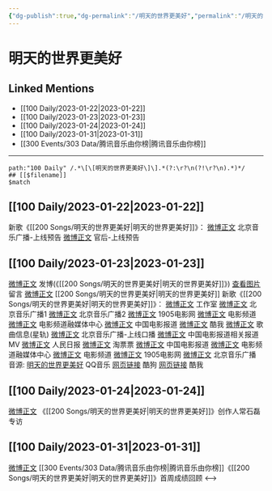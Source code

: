 ```yaml
---
{"dg-publish":true,"dg-permalink":"/明天的世界更美好","permalink":"/明天的世界更美好/","created":"2023-01-30T11:01:35.000+08:00","updated":"2023-02-26T00:50:20.000+08:00"}
---
```


# 明天的世界更美好

## Linked Mentions
- [[100 Daily/2023-01-22\|2023-01-22]]
- [[100 Daily/2023-01-23\|2023-01-23]]
- [[100 Daily/2023-01-24\|2023-01-24]]
- [[100 Daily/2023-01-31\|2023-01-31]]
- [[300 Events/303 Data/腾讯音乐由你榜\|腾讯音乐由你榜]]


---

```expander
path:"100 Daily" /.*\[\[明天的世界更美好\]\].*(?:\r?\n(?!\r?\n).*)*/
## [[$filename]]
$match
```
## [[100 Daily/2023-01-22\|2023-01-22]]
新歌《[[200 Songs/明天的世界更美好\|明天的世界更美好]]》：
[微博正文](https://m.weibo.cn/1910355794/4860650306668425) 北京音乐广播-上线预告
[微博正文](https://m.weibo.cn/5248300719/4860750289961953) 官后-上线预告
## [[100 Daily/2023-01-23\|2023-01-23]]
[微博正文](https://m.weibo.cn/1736988591/4861052279852305) 发博(《[[200 Songs/明天的世界更美好\|明天的世界更美好]]》)
[查看图片](https://wx2.sinaimg.cn/large/0088n2Pggy1hadz5rjp08j30tq0umq7a.jpg) 留言 [微博正文](https://m.weibo.cn/2803301701/4861052783958567) [[200 Songs/明天的世界更美好\|明天的世界更美好]]
新歌《[[200 Songs/明天的世界更美好\|明天的世界更美好]]》：
[微博正文](https://m.weibo.cn/7478855230/4860861724760477) 工作室
[微博正文](https://m.weibo.cn/1910355794/4860862587737328) 北京音乐广播1
[微博正文](https://m.weibo.cn/1910355794/4860864349346411) 北京音乐广播2
[微博正文](https://m.weibo.cn/1635270132/4860861703262977) 1905电影网
[微博正文](https://m.weibo.cn/2789616391/4860862118501299) 电影频道
[微博正文](https://m.weibo.cn/6495544869/4860861707196643) 电影频道融媒体中心
[微博正文](https://m.weibo.cn/1261788454/4860861707460643) 中国电影报道
[微博正文](https://m.weibo.cn/1738434147/4860861703263101) 酷我
[微博正文](https://m.weibo.cn/6466290670/4860866266927087) 歌曲信息(星轨)
[微博正文](https://m.weibo.cn/1910355794/4861012702924823) 北京音乐广播-上线口播
[微博正文](https://m.weibo.cn/1261788454/4861163458006789) 中国电影报道相关报道
MV
[微博正文](https://m.weibo.cn/2803301701/4861052783958567) 人民日报
[微博正文](https://m.weibo.cn/2095820504/4861034190605289) 淘票票
[微博正文](https://m.weibo.cn/1261788454/4861027789835885) 中国电影报道
[微博正文](https://m.weibo.cn/6495544869/4861027784856456) 电影频道融媒体中心
[微博正文](https://m.weibo.cn/2789616391/4861028519119489) 电影频道
[微博正文](https://m.weibo.cn/1635270132/4861027789309802) 1905电影网
[微博正文](https://m.weibo.cn/1910355794/4861042276700005) 北京音乐广播
音源:
[明天的世界更美好](https://weibo.cn/sinaurl?u=https%3A%2F%2Fi.y.qq.com%2Fv8%2Fplaysong.html%3Fsongid%3D392661556%26source%3Dyqq%26ADTAG%3Dhz_wb_sf%26channelId%3D10081987) QQ音乐
[网页链接](https://weibo.cn/sinaurl?u=https%3A%2F%2Ft3.kugou.com%2Fsong.html%3Fid%3D8jDhxbeB7V3) 酷狗
[网页链接](https://weibo.cn/sinaurl?u=http%3A%2F%2Fm.kuwo.cn%2Fnewh5app%2Fplay_detail%2F259412326) 酷我
## [[100 Daily/2023-01-24\|2023-01-24]]
[微博正文](https://m.weibo.cn/1910355794/4861417125580056) 《[[200 Songs/明天的世界更美好\|明天的世界更美好]]》创作人常石磊专访
## [[100 Daily/2023-01-31\|2023-01-31]]
[微博正文](https://m.weibo.cn/6733257358/4864069792699748) [[300 Events/303 Data/腾讯音乐由你榜\|腾讯音乐由你榜]]《[[200 Songs/明天的世界更美好\|明天的世界更美好]]》首周成绩回顾
<-->